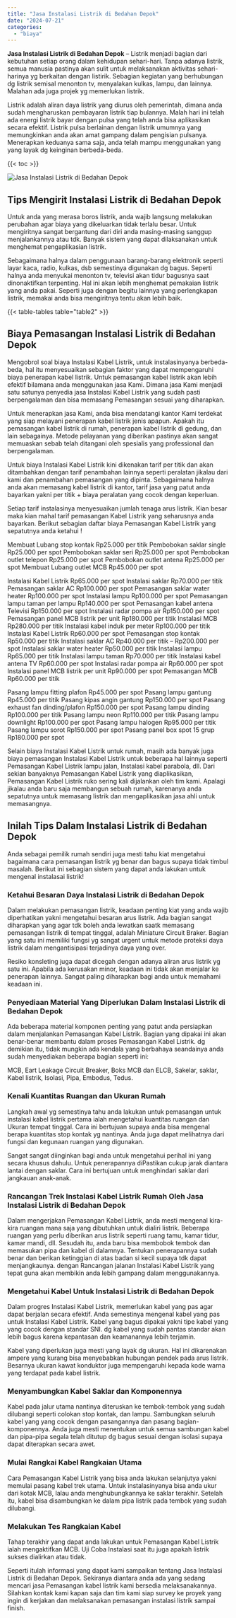 ```yaml
---
title: "Jasa Instalasi Listrik di Bedahan Depok"
date: "2024-07-21"
categories: 
  - "biaya"
---
```


**Jasa Instalasi Listrik di Bedahan Depok** – Listrik menjadi bagian dari kebutuhan setiap orang dalam kehidupan sehari-hari. Tanpa adanya listrik, semua manusia pastinya akan sulit untuk melaksanakan aktivitas sehari-harinya yg berkaitan dengan listirik. Sebagian kegiatan yang berhubungan dg listrik semisal menonton tv, menyalakan kulkas, lampu, dan lainnya. Malahan ada juga projek yg memerlukan listrik.

Listrik adalah aliran daya listrik yang diurus oleh pemerintah, dimana anda sudah mengharuskan pembayaran listrik tiap bulannya. Malah hari ini telah ada energi listrik bayar dengan pulsa yang telah anda bisa aplikasikan secara efektif. Listrik pulsa berlainan dengan listrik umumnya yang memungkinkan anda akan amat gampang dalam pengisian pulsanya. Menerapkan keduanya sama saja, anda telah mampu menggunakan yang yang layak dg keinginan berbeda-beda.

{{< toc >}}

![Jasa Instalasi Listrik di Bedahan Depok](/images/instalasi-listrik-murah09.png)

## Tips Mengirit Instalasi Listrik di Bedahan Depok

Untuk anda yang merasa boros listrik, anda wajib langsung melakukan perubahan agar biaya yang dikeluarkan tidak terlalu besar. Untuk mengiritnya sangat bergantung dari diri anda masing-masing sanggup menjalankannya atau tdk. Banyak sistem yang dapat dilaksanakan untuk menghemat pengaplikasian listrik.

Sebagaimana halnya dalam penggunaan barang-barang elektronik seperti layar kaca, radio, kulkas, dsb semestinya digunakan dg bagus. Seperti halnya anda menyukai menonton tv, televisi akan tidur bagusnya saat dinonaktifkan terpenting. Hal ini akan lebih menghemat pemakaian listrik yang anda pakai. Seperti juga dengan begitu lainnya yang perlengkapan listrik, memakai anda bisa mengiritnya tentu akan lebih baik.

{{< table-tables table="table2" >}}

## Biaya Pemasangan Instalasi Listrik di Bedahan Depok

Mengobrol soal biaya Instalasi Kabel Listrik, untuk instalasinyanya berbeda-beda, hal itu menyesuaikan sebagian faktor yang dapat mempengaruhi biaya penerapan kabel listrik. Untuk pemasangan kabel listrik akan lebih efektif bilamana anda menggunakan jasa Kami. Dimana jasa Kami menjadi satu satunya penyedia jasa Instalasi Kabel Listrik yang sudah pasti berpengalaman dan bisa memasang Pemasangan sesuai yang diharapkan.

Untuk menerapkan jasa Kami, anda bisa mendatangi kantor Kami terdekat yang siap melayani penerapan kabel listrik jenis apapun. Apakah itu pemasangan kabel listrik di rumah, penerapan kabel listrik di gedung, dan lain sebagainya. Metode pelayanan yang diberikan pastinya akan sangat memuaskan sebab telah ditangani oleh spesialis yang professional dan berpengalaman.

Untuk biaya Instalasi Kabel Listrik kini dikenakan tarif per titik dan akan ditambahkan dengan tarif penambahan lainnya seperti peralatan jikalau dari kami dan penambahan pemasangan yang dipinta. Sebagaimana halnya anda akan memasang kabel listrik di kantor, tarif jasa yang patut anda bayarkan yakni per titik + biaya peralatan yang cocok dengan keperluan.

Setiap tarif instalasinya menyesuaikan jumlah tenaga arus listrik. Kian besar maka kian mahal tarif pemasangan Kabel Listrik yang seharusnya anda bayarkan. Berikut sebagian daftar biaya Pemasangan Kabel Listrik yang sepatutnya anda ketahui !

Membuat Lubang stop kontak Rp25.000 per titik Pembobokan saklar single Rp25.000 per spot Pembobokan saklar seri Rp25.000 per spot Pembobokan outlet telepon Rp25.000 per spot Pembobokan outlet antena Rp25.000 per spot Membuat Lubang outlet MCB Rp45.000 per spot

Instalasi Kabel Listrik Rp65.000 per spot Instalasi saklar Rp70.000 per titik Pemasangan saklar AC Rp100.000 per spot Pemasangan saklar water heater Rp100.000 per spot Instalasi lampu Rp100.000 per spot Pemasangan lampu taman per lampu Rp140.000 per spot Pemasangan kabel antena Televisi Rp150.000 per spot Instalasi radar pompa air Rp150.000 per spot Pemasangan panel MCB listrik per unit Rp180.000 per titik Instalasi MCB Rp280.000 per titik Instalasi kabel induk per meter Rp100.000 per titik Instalasi Kabel Listrik Rp60.000 per spot Pemasangan stop kontak Rp50.000 per titik Instalasi saklar AC Rp40.000 per titik – Rp200.000 per spot Instalasi saklar water heater Rp50.000 per titik Instalasi lampu Rp65.000 per titik Instalasi lampu taman Rp70.000 per titik Instalasi kabel antena TV Rp60.000 per spot Instalasi radar pompa air Rp60.000 per spot Instalasi panel MCB listrik per unit Rp90.000 per spot Pemasangan MCB Rp60.000 per titik

Pasang lampu fitting plafon Rp45.000 per spot Pasang lampu gantung Rp45.000 per titik Pasang kipas angin gantung Rp150.000 per spot Pasang exhaust fan dinding/plafon Rp150.000 per spot Pasang lampu dinding Rp100.000 per titik Pasang lampu neon Rp110.000 per titik Pasang lampu downlight Rp100.000 per spot Pasang lampu halogen Rp95.000 per titik Pasang lampu sorot Rp150.000 per spot Pasang panel box spot 15 grup Rp180.000 per spot

Selain biaya Instalasi Kabel Listrik untuk rumah, masih ada banyak juga biaya pemasangan Instalasi Kabel Listrik untuk beberapa hal lainnya seperti Pemasangan Kabel Listrik lampu jalan, Instalasi kabel parabola, dll. Dari sekian banyaknya Pemasangan Kabel Listrik yang diaplikasikan, Pemasangan Kabel Listrik ruko sering kali dijalankan oleh tim kami. Apalagi jikalau anda baru saja membangun sebuah rumah, karenanya anda sepatutnya untuk memasang listrik dan mengaplikasikan jasa ahli untuk memasangnya.

## Inilah Tips Dalam Instalasi Listrik di Bedahan Depok


Anda sebagai pemilik rumah sendiri juga mesti tahu kiat mengetahui bagaimana cara pemasangan listrik yg benar dan bagus supaya tidak timbul masalah. Berikut ini sebagian sistem yang dapat anda lakukan untuk mengenal instalasai listrik!

### Ketahui Besaran Daya Instalasi Listrik di Bedahan Depok

Dalam melakukan pemasangan listrik, keadaan penting kiat yang anda wajib diperhatikan yakni mengetahui besaran arus listrik. Ada bagian sangat diharapkan yang agar tdk boleh anda lewatkan saatk memasang pemasangan listrik di tempat tinggal, adalah Miniature Circuit Braker. Bagian yang satu ini memiliki fungsi yg sangat urgent untuk metode proteksi daya listrik dalam mengantisipasi terjadinya daya yang over.

Resiko konsleting juga dapat dicegah dengan adanya aliran arus listrik yg satu ini. Apabila ada kerusakan minor, keadaan ini tidak akan menjalar ke penerapan lainnya. Sangat paling diharapkan bagi anda untuk memahami keadaan ini.

### Penyediaan Material Yang Diperlukan Dalam Instalasi Listrik di Bedahan Depok

Ada beberapa material komponen penting yang patut anda persiapkan dalam menjalankan Pemasangan Kabel Listrik. Bagian yang dipakai ini akan benar-benar membantu dalam proses Pemasangan Kabel Listrik. dg demikian itu, tidak mungkin ada kendala yang berbahaya seandainya anda sudah menyediakan beberapa bagian seperti ini:

MCB, Eart Leakage Circuit Breaker, Boks MCB dan ELCB, Sakelar, saklar, Kabel listrik, Isolasi, Pipa, Embodus, Tedus.

### Kenali Kuantitas Ruangan dan Ukuran Rumah

Langkah awal yg semestinya tahu anda lakukan untuk pemasangan untuk instalasi kabel listrik pertama ialah mengetahui kuantitas ruangan dan Ukuran tempat tinggal. Cara ini bertujuan supaya anda bisa mengenal berapa kuantitas stop kontak yg nantinya. Anda juga dapat melihatnya dari fungsi dan kegunaan ruangan yang digunakan.

Sangat sangat diinginkan bagi anda untuk mengetahui perihal ini yang secara khusus dahulu. Untuk penerapannya diPastikan cukup jarak diantara lantai dengan saklar. Cara ini bertujuan untuk menghindari saklar dari jangkauan anak-anak.

### Rancangan Trek Instalasi Kabel Listrik Rumah Oleh Jasa Instalasi Listrik di Bedahan Depok

Dalam mengerjakan Pemasangan Kabel Listrik, anda mesti mengenal kira-kira ruangan mana saja yang dibutuhkan untuk dialiri listrik. Beberapa ruangan yang perlu diberikan arus listrik seperti ruang tamu, kamar tidur, kamar mandi, dll. Sesudah itu, anda baru bisa membobok tembok dan memasukan pipa dan kabel di dalamnya. Tentukan penerapannya sudah benar dan berikan ketinggian di atas badan si kecil supaya tdk dapat menjangkaunya. dengan Rancangan jalanan Instalasi Kabel Listrik yang tepat guna akan membikin anda lebih gampang dalam menggunakannya.

### Mengetahui Kabel Untuk Instalasi Listrik di Bedahan Depok

Dalam progres Instalasi Kabel Listrik, memerlukan kabel yang pas agar dapat berjalan secara efektif. Anda semestinya mengenal kabel yang pas untuk Instalasi Kabel Listrik. Kabel yang bagus dipakai yakni tipe kabel yang yang cocok dengan standar SNI. dg kabel yang sudah pantas standar akan lebih bagus karena kepantasan dan keamanannya lebih terjamin.

Kabel yang diperlukan juga mesti yang layak dg ukuran. Hal ini dikarenakan ampere yang kurang bisa menyebabkan hubungan pendek pada arus listrik. Besarnya ukuran kawat konduktor juga mempengaruhi kepada kode warna yang terdapat pada kabel listrik.

### Menyambungkan Kabel Saklar dan Komponennya

Kabel pada jalur utama nantinya diteruskan ke tembok-tembok yang sudah dilubangi seperti colokan stop kontak, dan lampu. Sambungkan seluruh kabel yang yang cocok dengan pasangannya dan pasang bagian-komponennya. Anda juga mesti menentukan untuk semua sambungan kabel dan pipa-pipa segala telah ditutup dg bagus sesuai dengan isolasi supaya dapat diterapkan secara awet.

### Mulai Rangkai Kabel Rangkaian Utama

Cara Pemasangan Kabel Listrik yang bisa anda lakukan selanjutya yakni memulai pasang kabel trek utama. Untuk instalasinyanya bisa anda ukur dari kotak MCB, lalau anda menghubungkannya ke saklar terakhir. Setelah itu, kabel bisa disambungkan ke dalam pipa listrik pada tembok yang sudah dilubangi.

### Melakukan Tes Rangkaian Kabel

Tahap terakhir yang dapat anda lakukan untuk Pemasangan Kabel Listrik ialah mengaktifkan MCB. Uji Coba Instalasi saat itu juga apakah listrik sukses dialirkan atau tidak.

Seperti itulah informasi yang dapat kami sampaikan tentang Jasa Instalasi Listrik di Bedahan Depok. Sekiranya diantara anda ada yang sedang mencari jasa Pemasangan kabel listrik kami bersedia melaksanakannya. Silahkan kontak kami kapan saja dan tim kami siap survey ke proyek yang ingin di kerjakan dan melaksanakan pemasangan instalasi listrik sampai finish.

